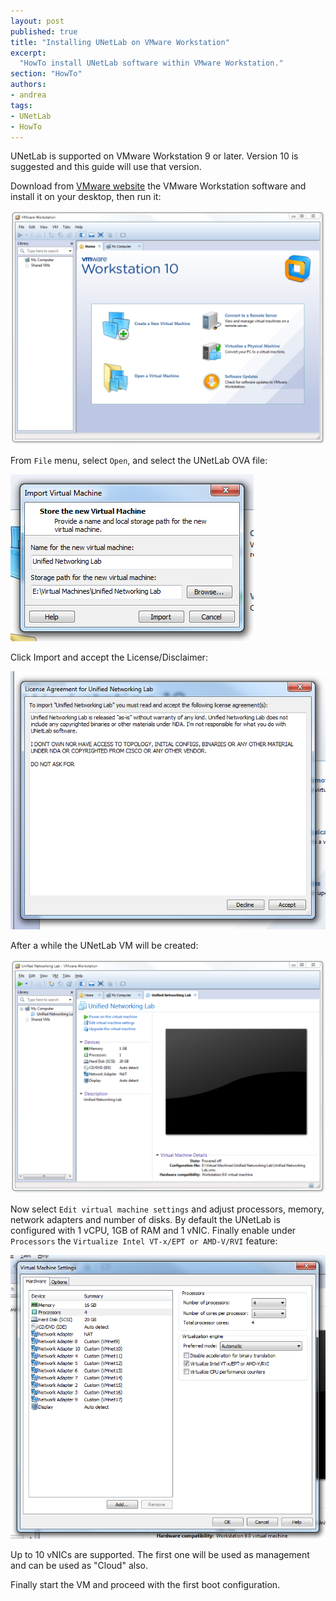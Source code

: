```yaml
---
layout: post
published: true
title: "Installing UNetLab on VMware Workstation"
excerpt:
  "HowTo install UNetLab software within VMware Workstation."
section: "HowTo"
authors:
- andrea
tags:
- UNetLab
- HowTo
---
```

UNetLab is supported on VMware Workstation 9 or later. Version 10 is suggested and this guide will use that version.

Download from [VMware website](http://www.vmware.com/it/products/workstation/ "VMware Workstation") the VMware Workstation software and install it on your desktop, then run it:

![VMware Workstation home](/images/posts/2014/10/workstation-1.png "VMware Workstation home")

From `File` menu, select `Open`, and select the UNetLab OVA file:

![VMware Workstation import VM](/images/posts/2014/10/workstation-2.png "VMware Workstation import VM")

Click Import and accept the License/Disclaimer:

![UNetLab agreement](/images/posts/2014/10/workstation-3.png "UNetLab agreement")

After a while the UNetLab VM will be created:

![UNetLab VM](/images/posts/2014/10/workstation-4.png "UNetLab VM")

Now select `Edit virtual machine settings` and adjust processors, memory, network adapters and number of disks. By default the UNetLab is configured with 1 vCPU, 1GB of RAM and 1 vNIC. Finally enable under `Processors` the `Virtualize Intel VT-x/EPT or AMD-V/RVI` feature:

![UNetLab VM settings](/images/posts/2014/10/workstation-5.png "UNetLab VM settings")

Up to 10 vNICs are supported. The first one will be used as management and can be used as "Cloud" also.

Finally start the VM and proceed with the first boot configuration.
